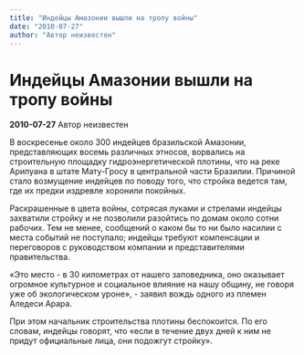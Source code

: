 ```yaml
---
title: "Индейцы Амазонии вышли на тропу войны"
date: "2010-07-27"
author: "Автор неизвестен"
---
```


# Индейцы Амазонии вышли на тропу войны

**2010-07-27** Автор неизвестен

В воскресенье около 300 индейцев бразильской Амазонии, представляющих восемь различных этносов, ворвались на строительную площадку гидроэнергетической плотины, что на реке Арипуана в штате Мату-Гросу в центральной части Бразилии. Причиной стало возмущение индейцев по поводу того, что стройка ведется там, где их предки издревле хоронили покойных.

Раскрашенные в цвета войны, cотрясая луками и стрелами индейцы захватили стройку и не позволили разойтись по домам около сотни рабочих. Тем не менее, сообщений о каком бы то ни было насилии с места событий не поступало; индейцы требуют компенсации и переговоров с руководством компании и представителями правительства.

«Это место - в 30 километрах от нашего заповедника, оно оказывает огромное культурное и социальное влияние на нашу общину, не говоря уже об экологическом уроне», - заявил вождь одного из племен Аледеси Арара.

При этом начальник строительства плотины беспокоится. По его словам, индейцы говорят, что «если в течение двух дней к ним не придут официальные лица, они подожгут стройку».